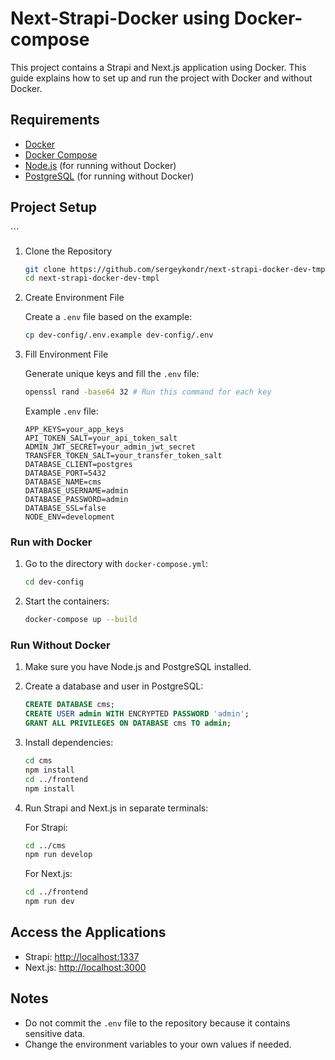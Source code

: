 # Next-Strapi-Docker using Docker-compose

This project contains a Strapi and Next.js application using Docker. This guide explains how to set up and run the project with Docker and without Docker.

## Requirements

- [Docker](https://www.docker.com/get-started)
- [Docker Compose](https://docs.docker.com/compose/install/)
- [Node.js](https://nodejs.org/) (for running without Docker)
- [PostgreSQL](https://www.postgresql.org/) (for running without Docker)

## Project Setup

\```
1. Clone the Repository

    ```sh
    git clone https://github.com/sergeykondr/next-strapi-docker-dev-tmpl.git
    cd next-strapi-docker-dev-tmpl
    ```

2. Create Environment File

    Create a `.env` file based on the example:

    ```sh
    cp dev-config/.env.example dev-config/.env
    ```

3. Fill Environment File

    Generate unique keys and fill the `.env` file:

    ```sh
    openssl rand -base64 32 # Run this command for each key
    ```

    Example `.env` file:

    ```env
    APP_KEYS=your_app_keys
    API_TOKEN_SALT=your_api_token_salt
    ADMIN_JWT_SECRET=your_admin_jwt_secret
    TRANSFER_TOKEN_SALT=your_transfer_token_salt
    DATABASE_CLIENT=postgres
    DATABASE_PORT=5432
    DATABASE_NAME=cms
    DATABASE_USERNAME=admin
    DATABASE_PASSWORD=admin
    DATABASE_SSL=false
    NODE_ENV=development
    ```

### Run with Docker

1. Go to the directory with `docker-compose.yml`:

    ```sh
    cd dev-config
    ```

2. Start the containers:

    ```sh
    docker-compose up --build
    ```

### Run Without Docker

1. Make sure you have Node.js and PostgreSQL installed.

2. Create a database and user in PostgreSQL:

    ```sql
    CREATE DATABASE cms;
    CREATE USER admin WITH ENCRYPTED PASSWORD 'admin';
    GRANT ALL PRIVILEGES ON DATABASE cms TO admin;
    ```

3. Install dependencies:

    ```sh
    cd cms
    npm install
    cd ../frontend
    npm install
    ```

4. Run Strapi and Next.js in separate terminals:

    For Strapi:
    ```sh
    cd ../cms
    npm run develop
    ```

    For Next.js:
    ```sh
    cd ../frontend
    npm run dev
    ```

## Access the Applications

- Strapi: [http://localhost:1337](http://localhost:1337)
- Next.js: [http://localhost:3000](http://localhost:3000)

## Notes

- Do not commit the `.env` file to the repository because it contains sensitive data.
- Change the environment variables to your own values if needed.




